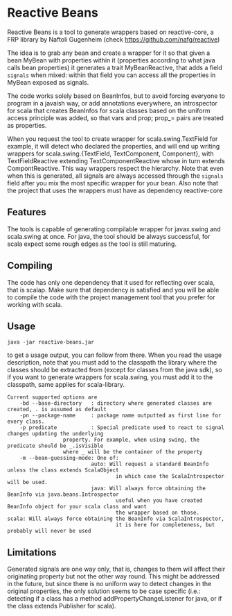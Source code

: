 Reactive Beans
==============

Reactive Beans is a tool to generate wrappers based on reactive-core, a FRP library by Naftoli Gugenheim
(check https://github.com/nafg/reactive)

The idea is to grab any bean and create a wrapper for it so that given a bean MyBean with properties within it 
(properties according to what java calls bean properties) it generates a trait MyBeanReactive, that adds a field `signals`
when mixed: within that field you can access all the properties in MyBean exposed as signals.

The code works solely based on BeanInfos, but to avoid forcing everyone to program in a javaish way, or add annotations
everywhere, an introspector for scala that creates BeanInfos for scala classes based on the uniform access principle
was added, so that vars and prop; prop_= pairs are treated as properties.

When you request the tool to create wrapper for scala.swing.TextField for example, it will detect who declared the 
properties, and will end up writing wrappers for scala.swing.{TextField, TextComponent, Component}, 
with TextFieldReactive extending TextComponentReactive whose in turn extends CompontReactive. This way wrappers respect
the hierarchy. Note that even when this is generated, all signals are always accessed through the `signals` field after
you mix the most specific wrapper for your bean.
Also note that the project that uses the wrappers must have as dependency reactive-core

Features
--------

The tools is capable of generating compilable wrapper for javax.swing and scala.swing at once.
For java, the tool should be always successful, for scala expect some rough edges as the tool is still maturing.


Compiling
---------

The code has only one dependency that it used for reflecting over scala, that is scalap. Make sure that
dependency is satisfied and you will be able to compile the code with the project management tool that you prefer for 
working with scala.

Usage
-----

    java -jar reactive-beans.jar

to get a usage output, you can follow from there. When you read the usage description, note that you must add to the
classpath the library where the classes should be extracted from (except for classes from the java sdk), so if you want
to generate wrappers for scala.swing, you must add it to the classpath, same applies for scala-library.

    Current supported options are
        -bd --base-directory   : directory where generated classes are created, . is assumed as default                                                                    
        -pn --package-name     : package name outputted as first line for every class.                                                                                        
        -p predicate           : Special predicate used to react to signal changes updating the underlying
                      property. For example, when using swing, the predicate should be _.isVisible
                      where _ will be the container of the property
        -m --bean-guessing-mode: One of:
                               auto: Will request a standard BeanInfo unless the class extends ScalaObject
                                       in which case the ScalaIntrospector will be used.
                               java: Will always force obtaining the BeanInfo via java.beans.Introspector
                                       useful when you have created BeanInfo object for your scala class and want
                                       the wrapper based on those.                             scala: Will always force obtaining the BeanInfo via ScalaIntrospector,
                                       it is here for completeness, but probably will never be used


Limitations
-----------

Generated signals are one way only, that is, changes to them will affect their originating property but not the other way round.
This might be addressed in the future, but since there is no uniform way to detect changes in the original properties,
the only solution seems to be case specific (i.e.: detecting if a class has a method addPropertyChangeListener for java,
or if the class extends Publisher for scala).